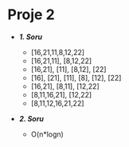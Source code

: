 # **Proje 2**

- ***1. Soru***
    - [16,21,11,8,12,22] 
    - [16,21,11], [8,12,22]
    - [16,21], [11], [8,12], [22]
    - [16], [21], [11], [8], [12], [22]
    - [16,21], [8,11], [12,22]
    - [8,11,16,21], [12,22]
    - [8,11,12,16,21,22]

- ***2. Soru***
    - O(n*logn)
